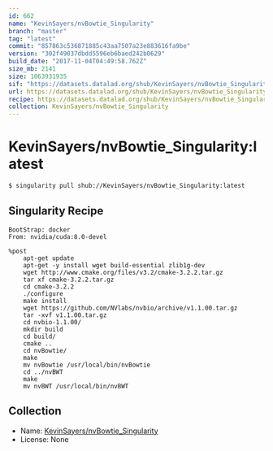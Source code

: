 ```yaml
---
id: 662
name: "KevinSayers/nvBowtie_Singularity"
branch: "master"
tag: "latest"
commit: "857863c536871885c43aa7507a23e883616fa9be"
version: "302f49037dbdd5596eb6baed242b0629"
build_date: "2017-11-04T04:49:58.762Z"
size_mb: 2141
size: 1063931935
sif: "https://datasets.datalad.org/shub/KevinSayers/nvBowtie_Singularity/latest/2017-11-04-857863c5-302f4903/302f49037dbdd5596eb6baed242b0629.simg"
url: https://datasets.datalad.org/shub/KevinSayers/nvBowtie_Singularity/latest/2017-11-04-857863c5-302f4903/
recipe: https://datasets.datalad.org/shub/KevinSayers/nvBowtie_Singularity/latest/2017-11-04-857863c5-302f4903/Singularity
collection: KevinSayers/nvBowtie_Singularity
---
```


# KevinSayers/nvBowtie_Singularity:latest

```bash
$ singularity pull shub://KevinSayers/nvBowtie_Singularity:latest
```

## Singularity Recipe

```singularity
BootStrap: docker
From: nvidia/cuda:8.0-devel

%post
    apt-get update
    apt-get -y install wget build-essential zlib1g-dev
    wget http://www.cmake.org/files/v3.2/cmake-3.2.2.tar.gz
    tar xf cmake-3.2.2.tar.gz
    cd cmake-3.2.2
    ./configure
    make install
    wget https://github.com/NVlabs/nvbio/archive/v1.1.00.tar.gz
    tar -xvf v1.1.00.tar.gz 
    cd nvbio-1.1.00/
    mkdir build
    cd build/
    cmake ..
    cd nvBowtie/
    make
    mv nvBowtie /usr/local/bin/nvBowtie
    cd ../nvBWT
    make
    mv nvBWT /usr/local/bin/nvBWT
```

## Collection

 - Name: [KevinSayers/nvBowtie_Singularity](https://github.com/KevinSayers/nvBowtie_Singularity)
 - License: None

